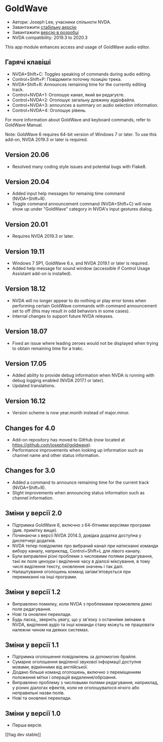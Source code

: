 # GoldWave #

* Автори: Joseph Lee, учасники спільноти NVDA.
* Завантажити [стабільну версію][1]
* Завантажити [версію в розробці][2]
* NVDA compatibility: 2019.3 to 2020.3

This app module enhances access and usage of GoldWave audio editor.

## Гарячі клавіші ##

* NVDA+Shift+C: Toggles speaking of commands during audio editing.
* Control+Shift+P: Повідомити поточну позицію трека.
* NVDA+Shift+R: Announces remaining time for the currently editing track.
* Control+NVDA+1: Оголошує канал, який ви редагуєте.
* Control+NVDA+2: Оголошує загальну довжину аудіофайла.
* Control+NVDA+3: announces a summary on audio selection information.
* Control+NVDA+4: Оголошує рівень.

For more information about GoldWave and keyboard commands, refer to GoldWave
Manual.

Note: GoldWave 6 requires 64-bit version of Windows 7 or later. To use this
add-on, NVDA 2019.3 or later is required.

## Version 20.06

* Resolved many coding style issues and potential bugs with Flake8.

## Version 20.04

* Added input help messages for remainig time command (NVDA+Shift+R).
* Toggle command announcement command (NVDA+Shift+C) will now show up under
  "GoldWave" category in NVDA's input gestures dialog.

## Version 20.01

* Requires NVDA 2019.3 or later.

## Version 19.11

* Windows 7 SP1, GoldWave 6.x, and NVDA 2019.1 or later is required.
* Added help message for sound window (accessible if Control Usage Assistant
  add-on is installed).

## Version 18.12

* NVDA will no longer appear to do nothing or play error tones when
  performing certain GoldWave commands with command announcement set to off
  (this may result in odd behaviors in some cases).
* Internal changes to support future NVDA releases.

## Version 18.07

* Fixed an issue where leading zeroes would not be displayed when trying to
  obtain remaining time for a trakc.

## Version 17.05

* Added ability to provide debug information when NVDA is running with debug
  logging enabled (NVDA 2017.1 or later).
* Updated translations.

## Version 16.12

* Version scheme is now year.month instead of major.minor.

## Changes for 4.0

* Add-on repository has moved to GitHub (now located at
  https://github.com/josephsl/goldwave).
* Performance improvements when looking up information such as channel name
  and other status information.

## Changes for 3.0

* Added a command to announce remaining time for the current track
  (NVDA+Shift+R).
* Slight improvements when announcing status information such as channel
  information.

## Зміни у версії 2.0

* Підтримка GoldWave 6, включно з 64-бітними версіями програми
  (див. примітку вище).
* Починаючи з версії NVDA 2014.3, довідка додатка доступна у диспетчері
  додатків.
* NVDA тепер повідомляє про вибраний канал при натисканні команди вибору
  каналу, наприклад, Control+Shift+L для лівого каналу.
* Були виправлені різні проблеми з числовими полями редагування, такі як
  поле цензури і виділення часу в діалозі міксування, в тому числі виділення
  тексту, оновлення значень і так далі.
* Налаштування оголошень команд запам'ятовується при перемиканні на інші
  програми.

## Зміни у версії 1.2

* Виправлено помилку, коли NVDA з проблемами промовляла деякі поля
  редагування.
* Нові та оновлені переклади.
* Будь ласка,, зверніть увагу, що у зв'язку з останніми змінами в NVDA,
  виділення аудіо та інші команди стану можуть не працювати належни чином на
  деяких системах.

## Зміни у версії 1.1

* Підтримка оголошення повідомлень за допомогою брайля.
* Сумарне оголошення виділеної звукової інформації доступне мовами,
  відмінними від англійської.
* Додано більше команд оголошень, включно з переміщенням положення мітки і
  операцій видалення/обрізання.
* Виправлено проблему з числовыми полями редагування, наприклад, у різних
  діалогах ефектів, коли не оголошувалося нічого або неправильні назви
  полів.
* Нові та оновлені переклади.

## Зміни у версії 1.0

* Перша версія.

[[!tag dev stable]]

[1]: https://addons.nvda-project.org/files/get.php?file=gwv

[2]: https://addons.nvda-project.org/files/get.php?file=gwv-dev
